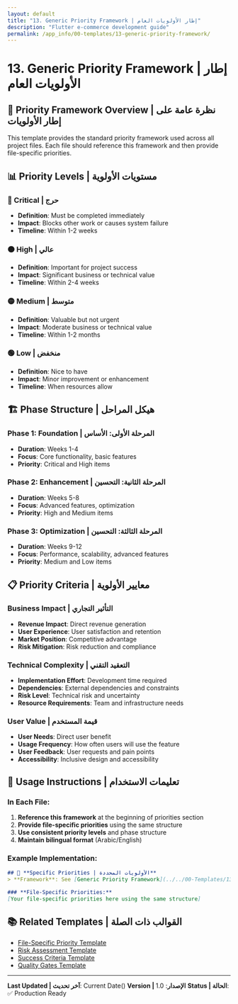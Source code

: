 ```yaml
---
layout: default
title: "13. Generic Priority Framework | إطار الأولويات العام"
description: "Flutter e-commerce development guide"
permalink: /app_info/00-templates/13-generic-priority-framework/
---
```


# 13. Generic Priority Framework | إطار الأولويات العام

## 🎯 **Priority Framework Overview | نظرة عامة على إطار الأولويات**

This template provides the standard priority framework used across all project files. Each file should reference this framework and then provide file-specific priorities.

## 📊 **Priority Levels | مستويات الأولوية**

### **🔴 Critical | حرج**
- **Definition**: Must be completed immediately
- **Impact**: Blocks other work or causes system failure
- **Timeline**: Within 1-2 weeks

### **🟠 High | عالي**
- **Definition**: Important for project success
- **Impact**: Significant business or technical value
- **Timeline**: Within 2-4 weeks

### **🟡 Medium | متوسط**
- **Definition**: Valuable but not urgent
- **Impact**: Moderate business or technical value
- **Timeline**: Within 1-2 months

### **🟢 Low | منخفض**
- **Definition**: Nice to have
- **Impact**: Minor improvement or enhancement
- **Timeline**: When resources allow

## 🏗️ **Phase Structure | هيكل المراحل**

### **Phase 1: Foundation | المرحلة الأولى: الأساس**
- **Duration**: Weeks 1-4
- **Focus**: Core functionality, basic features
- **Priority**: Critical and High items

### **Phase 2: Enhancement | المرحلة الثانية: التحسين**
- **Duration**: Weeks 5-8
- **Focus**: Advanced features, optimization
- **Priority**: High and Medium items

### **Phase 3: Optimization | المرحلة الثالثة: التحسين**
- **Duration**: Weeks 9-12
- **Focus**: Performance, scalability, advanced features
- **Priority**: Medium and Low items

## 📋 **Priority Criteria | معايير الأولوية**

### **Business Impact | التأثير التجاري**
- **Revenue Impact**: Direct revenue generation
- **User Experience**: User satisfaction and retention
- **Market Position**: Competitive advantage
- **Risk Mitigation**: Risk reduction and compliance

### **Technical Complexity | التعقيد التقني**
- **Implementation Effort**: Development time required
- **Dependencies**: External dependencies and constraints
- **Risk Level**: Technical risk and uncertainty
- **Resource Requirements**: Team and infrastructure needs

### **User Value | قيمة المستخدم**
- **User Needs**: Direct user benefit
- **Usage Frequency**: How often users will use the feature
- **User Feedback**: User requests and pain points
- **Accessibility**: Inclusive design and accessibility

## 🔗 **Usage Instructions | تعليمات الاستخدام**

### **In Each File:**
1. **Reference this framework** at the beginning of priorities section
2. **Provide file-specific priorities** using the same structure
3. **Use consistent priority levels** and phase structure
4. **Maintain bilingual format** (Arabic/English)

### **Example Implementation:**
```markdown
## 🎯 **Specific Priorities | الأولويات المحددة**
> **Framework**: See [Generic Priority Framework](../../00-Templates/13_Generic_Priority_Framework.md) for priority levels and criteria.

### **File-Specific Priorities:**
[Your file-specific priorities here using the same structure]
```

## 📚 **Related Templates | القوالب ذات الصلة**

- [File-Specific Priority Template](14_File_Specific_Priority_Template.md)
- [Risk Assessment Template](01_Risk_Assessment_Template.md)
- [Success Criteria Template](06_Success_Criteria_Template.md)
- [Quality Gates Template](03_Quality_Gates_Template.md)

---

**Last Updated | آخر تحديث**: Current Date()
**Version | الإصدار**: 1.0
**Status | الحالة**: ✅ Production Ready
